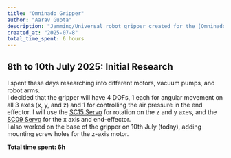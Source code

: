 ```yaml
---
title: "Omninado Gripper"
author: "Aarav Gupta"
description: "Jamming/Universal robot gripper created for the [Omninado](https://github.com/Amronos/omninado) robot, can be used for other usecases."
created_at: "2025-07-8"
total_time_spent: 6 hours
---
```


## 8th to 10th July 2025: Initial Research

I spent these days researching into different motors, vacuum pumps, and robot arms.<br>
I decided that the gripper will have 4 DOFs, 1 each for angular movement on all 3 axes (x, y, and z) and 1 for controlling the air pressure in the end effector. I will use the [SC15 Servo](https://www.waveshare.com/sc15-servo.htm) for rotation on the z and y axes, and the [SC09 Servo](https://www.waveshare.com/sc09-servo.htm) for the x axis and end-effector.<br>
I also worked on the base of the gripper on 10th July (today), adding mounting screw holes for the z-axis motor.

**Total time spent: 6h**
